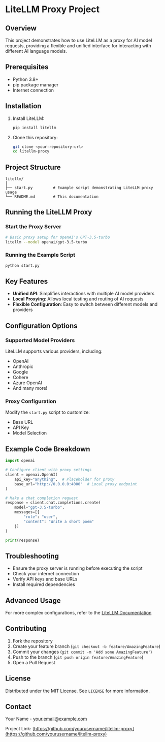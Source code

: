 # LiteLLM Proxy Project

## Overview

This project demonstrates how to use LiteLLM as a proxy for AI model requests, providing a flexible and unified interface for interacting with different AI language models.

## Prerequisites

- Python 3.8+
- pip package manager
- Internet connection

## Installation

1. Install LiteLLM:
   ```bash
   pip install litellm
   ```

2. Clone this repository:
   ```bash
   git clone <your-repository-url>
   cd litellm-proxy
   ```

## Project Structure

```
litellm/
│
├── start.py         # Example script demonstrating LiteLLM proxy usage
└── README.md        # This documentation
```

## Running the LiteLLM Proxy

### Start the Proxy Server

```bash
# Basic proxy setup for OpenAI's GPT-3.5-turbo
litellm --model openai/gpt-3.5-turbo
```

### Running the Example Script

```bash
python start.py
```

## Key Features

- **Unified API**: Simplifies interactions with multiple AI model providers
- **Local Proxying**: Allows local testing and routing of AI requests
- **Flexible Configuration**: Easy to switch between different models and providers

## Configuration Options

### Supported Model Providers

LiteLLM supports various providers, including:
- OpenAI
- Anthropic
- Google
- Cohere
- Azure OpenAI
- And many more!

### Proxy Configuration

Modify the `start.py` script to customize:
- Base URL
- API Key
- Model Selection

## Example Code Breakdown

```python
import openai

# Configure client with proxy settings
client = openai.OpenAI(
    api_key="anything",  # Placeholder for proxy
    base_url="http://0.0.0.0:4000"  # Local proxy endpoint
)

# Make a chat completion request
response = client.chat.completions.create(
    model="gpt-3.5-turbo", 
    messages=[{
        "role": "user",
        "content": "Write a short poem"
    }]
)

print(response)
```

## Troubleshooting

- Ensure the proxy server is running before executing the script
- Check your internet connection
- Verify API keys and base URLs
- Install required dependencies

## Advanced Usage

For more complex configurations, refer to the [LiteLLM Documentation](https://docs.litellm.ai/)

## Contributing

1. Fork the repository
2. Create your feature branch (`git checkout -b feature/AmazingFeature`)
3. Commit your changes (`git commit -m 'Add some AmazingFeature'`)
4. Push to the branch (`git push origin feature/AmazingFeature`)
5. Open a Pull Request

## License

Distributed under the MIT License. See `LICENSE` for more information.

## Contact

Your Name - your.email@example.com

Project Link: [https://github.com/yourusername/litellm-proxy](https://github.com/yourusername/litellm-proxy)